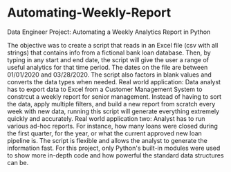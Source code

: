 # Automating-Weekly-Report
Data Engineer Project:  Automating a Weekly Analytics Report in Python

The objective was to create a script that reads in an Excel file (csv with all strings) that contains info from a fictional bank loan database. Then, by typing in any start and end date, the script will give the user a range of useful analytics for that time period. The dates on the file are between 01/01/2020 and 03/28/2020. The script also factors in blank values and converts the data types when needed. 
Real world application: Data analyst has to export data to Excel from a Customer Management System to constrcut a weekly report for senior management. Instead of having to sort the data, apply multiple filters, and build a new report from scratch every week with new data, running this script will generate everything extremely quickly and accurately. 
Real world application two: Analyst has to run various ad-hoc reports. For instance, how many loans were closed during the first quarter, for the year, or what the current approved new loan pipeline is. The script is flexible and allows the analyst to generate the information fast. 
For this project, only Python's built-in modules were used to show more in-depth code and how powerful the standard data structures can be. 
